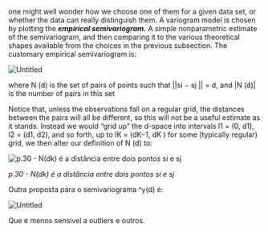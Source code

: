 one might well wonder how we choose one of them for a given data set, or whether the data can really distinguish them. A variogram model is chosen by plotting the ***empirical semivariogram.***  A simple nonparametric estimate
of the semivariogram, and then comparing it to the various theoretical shapes available from the choices in the previous subsection. The customary empirical semivariogram is:

![Untitled](Untitled%2025.png)

where N (d) is the set of pairs of points such that ||si − sj || = d, and |N (d)| is the number of pairs in this set

Notice that, unless the observations fall on a regular grid, the distances between the pairs will all be different, so this will not be a useful estimate as it stands. Instead we would “grid up” the d-space into intervals I1 = (0, d1), I2 = (d1, d2), and so forth, up to IK = (dK−1, dK ) for some (typically regular) grid, we then alter our definition of N (d) to:

![*p.30 - N(dk) é a distância entre dois pontos si e sj*](Untitled%2026.png)

*p.30 - N(dk) é a distância entre dois pontos si e sj*

Outra proposta para o semivariograma ^y(d) é: 

![Untitled](Untitled%2027.png)

Que é menos sensível a outliers e outros.

